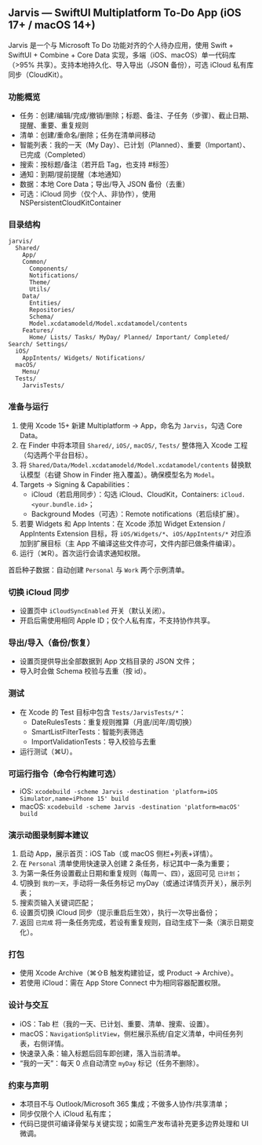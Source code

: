 ## Jarvis — SwiftUI Multiplatform To‑Do App (iOS 17+ / macOS 14+)

Jarvis 是一个与 Microsoft To Do 功能对齐的个人待办应用，使用 Swift + SwiftUI + Combine + Core Data 实现，多端（iOS、macOS）单一代码库（>95% 共享）。支持本地持久化、导入导出（JSON 备份），可选 iCloud 私有库同步（CloudKit）。

### 功能概览
- 任务：创建/编辑/完成/撤销/删除；标题、备注、子任务（步骤）、截止日期、提醒、重要、重复规则
- 清单：创建/重命名/删除；任务在清单间移动
- 智能列表：我的一天（My Day）、已计划（Planned）、重要（Important）、已完成（Completed）
- 搜索：按标题/备注（若开启 Tag，也支持 #标签）
- 通知：到期/提前提醒（本地通知）
- 数据：本地 Core Data；导出/导入 JSON 备份（去重）
- 可选：iCloud 同步（仅个人、非协作），使用 NSPersistentCloudKitContainer

### 目录结构
```
jarvis/
  Shared/
    App/
    Common/
      Components/
      Notifications/
      Theme/
      Utils/
    Data/
      Entities/
      Repositories/
      Schema/
      Model.xcdatamodeld/Model.xcdatamodel/contents
    Features/
      Home/ Lists/ Tasks/ MyDay/ Planned/ Important/ Completed/ Search/ Settings/
  iOS/
    AppIntents/ Widgets/ Notifications/
  macOS/
    Menu/
  Tests/
    JarvisTests/
```

### 准备与运行
1) 使用 Xcode 15+ 新建 Multiplatform → App，命名为 `Jarvis`，勾选 Core Data。
2) 在 Finder 中将本项目 `Shared/`, `iOS/`, `macOS/`, `Tests/` 整体拖入 Xcode 工程（勾选两个平台目标）。
3) 将 `Shared/Data/Model.xcdatamodeld/Model.xcdatamodel/contents` 替换默认模型（右键 Show in Finder 拖入覆盖）。确保模型名为 `Model`。
4) Targets → Signing & Capabilities：
   - iCloud（若启用同步）：勾选 iCloud、CloudKit，Containers: `iCloud.<your.bundle.id>`；
   - Background Modes（可选）：Remote notifications（若后续扩展）。
5) 若要 Widgets 和 App Intents：在 Xcode 添加 Widget Extension / AppIntents Extension 目标，将 `iOS/Widgets/*`、`iOS/AppIntents/*` 对应添加到扩展目标（主 App 不编译这些文件亦可，文件内部已做条件编译）。
6) 运行（⌘R）。首次运行会请求通知权限。

首启种子数据：自动创建 `Personal` 与 `Work` 两个示例清单。

### 切换 iCloud 同步
- 设置页中 `iCloudSyncEnabled` 开关（默认关闭）。
- 开启后需使用相同 Apple ID；仅个人私有库，不支持协作共享。

### 导出/导入（备份/恢复）
- 设置页提供导出全部数据到 App 文档目录的 JSON 文件；
- 导入时会做 Schema 校验与去重（按 id）。

### 测试
- 在 Xcode 的 Test 目标中包含 `Tests/JarvisTests/*`：
  - DateRulesTests：重复规则推算（月底/闰年/周切换）
  - SmartListFilterTests：智能列表筛选
  - ImportValidationTests：导入校验与去重
- 运行测试（⌘U）。

### 可运行指令（命令行构建可选）
- iOS: `xcodebuild -scheme Jarvis -destination 'platform=iOS Simulator,name=iPhone 15' build`
- macOS: `xcodebuild -scheme Jarvis -destination 'platform=macOS' build`

### 演示动图录制脚本建议
1) 启动 App，展示首页：iOS Tab（或 macOS 侧栏+列表+详情）。
2) 在 `Personal` 清单使用快速录入创建 2 条任务，标记其中一条为重要；
3) 为第一条任务设置截止日期和重复规则（每周一、四），返回可见 `已计划`；
4) 切换到 `我的一天`，手动将一条任务标记 myDay（或通过详情页开关），展示列表；
5) 搜索页输入关键词匹配；
6) 设置页切换 iCloud 同步（提示重启后生效），执行一次导出备份；
7) 返回 `已完成` 将一条任务完成，若设有重复规则，自动生成下一条（演示日期变化）。

### 打包
- 使用 Xcode Archive（⌘⇧B 触发构建验证，或 Product → Archive）。
- 若使用 iCloud：需在 App Store Connect 中为相同容器配置权限。

### 设计与交互
- iOS：Tab 栏（我的一天、已计划、重要、清单、搜索、设置）。
- macOS：`NavigationSplitView`，侧栏展示系统/自定义清单，中间任务列表，右侧详情。
- 快速录入条：输入标题后回车即创建，落入当前清单。
- “我的一天”：每天 0 点自动清空 `myDay` 标记（任务不删除）。

### 约束与声明
- 本项目不与 Outlook/Microsoft 365 集成；不做多人协作/共享清单；
- 同步仅限个人 iCloud 私有库；
- 代码已提供可编译骨架与关键实现；如需生产发布请补充更多边界处理和 UI 微调。


